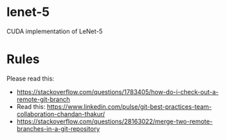 # lenet-5
CUDA implementation of LeNet-5

# Rules
Please read this: 
- https://stackoverflow.com/questions/1783405/how-do-i-check-out-a-remote-git-branch 
- Read this: https://www.linkedin.com/pulse/git-best-practices-team-collaboration-chandan-thakur/
- https://stackoverflow.com/questions/28163022/merge-two-remote-branches-in-a-git-repository 